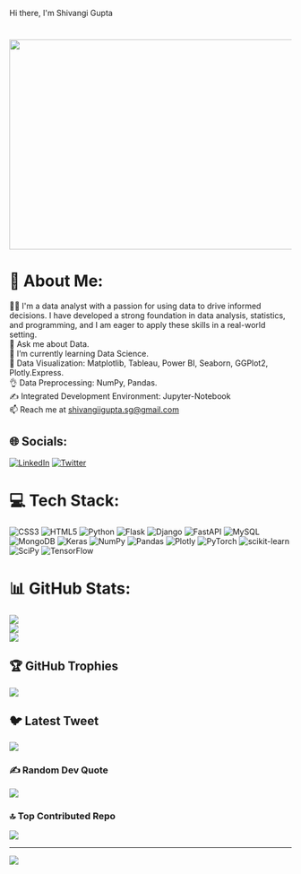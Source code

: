 Hi there, I'm Shivangi Gupta 
# <h2> <img src="https://149695847.v2.pressablecdn.com/wp-content/uploads/2021/08/ezgif.com-gif-maker-17.gif" width="1000" height="375"> </h2>

# 💫 About Me:
👩‍🔬 I'm a data analyst with a passion for using data to drive informed decisions. I have developed a strong foundation in data analysis, statistics, and programming, and I am eager to apply these skills in a real-world setting.<br>💬 Ask me about Data.<br>🌱 I’m currently learning Data Science.<br>🥇 Data Visualization: Matplotlib, Tableau, Power BI, Seaborn, GGPlot2, Plotly.Express.<br>👌 Data Preprocessing: NumPy, Pandas.<br>✍️ Integrated Development Environment: Jupyter-Notebook<br>📫 Reach me at shivangiigupta.sg@gmail.com


   ## 🌐 Socials:
[![LinkedIn](https://img.shields.io/badge/LinkedIn-%230077B5.svg?logo=linkedin&logoColor=white)](https://linkedin.com/in/in/shivangi-gupta-40234a247) [![Twitter](https://img.shields.io/badge/Twitter-%231DA1F2.svg?logo=Twitter&logoColor=white)](https://twitter.com/@shivangii04) 

   # 💻 Tech Stack:
![CSS3](https://img.shields.io/badge/css3-%231572B6.svg?style=for-the-badge&logo=css3&logoColor=white) ![HTML5](https://img.shields.io/badge/html5-%23E34F26.svg?style=for-the-badge&logo=html5&logoColor=white) ![Python](https://img.shields.io/badge/python-3670A0?style=for-the-badge&logo=python&logoColor=ffdd54) ![Flask](https://img.shields.io/badge/flask-%23000.svg?style=for-the-badge&logo=flask&logoColor=white) ![Django](https://img.shields.io/badge/django-%23092E20.svg?style=for-the-badge&logo=django&logoColor=white) ![FastAPI](https://img.shields.io/badge/FastAPI-005571?style=for-the-badge&logo=fastapi) ![MySQL](https://img.shields.io/badge/mysql-%2300f.svg?style=for-the-badge&logo=mysql&logoColor=white) ![MongoDB](https://img.shields.io/badge/MongoDB-%234ea94b.svg?style=for-the-badge&logo=mongodb&logoColor=white) ![Keras](https://img.shields.io/badge/Keras-%23D00000.svg?style=for-the-badge&logo=Keras&logoColor=white) ![NumPy](https://img.shields.io/badge/numpy-%23013243.svg?style=for-the-badge&logo=numpy&logoColor=white) ![Pandas](https://img.shields.io/badge/pandas-%23150458.svg?style=for-the-badge&logo=pandas&logoColor=white) ![Plotly](https://img.shields.io/badge/Plotly-%233F4F75.svg?style=for-the-badge&logo=plotly&logoColor=white) ![PyTorch](https://img.shields.io/badge/PyTorch-%23EE4C2C.svg?style=for-the-badge&logo=PyTorch&logoColor=white) ![scikit-learn](https://img.shields.io/badge/scikit--learn-%23F7931E.svg?style=for-the-badge&logo=scikit-learn&logoColor=white) ![SciPy](https://img.shields.io/badge/SciPy-%230C55A5.svg?style=for-the-badge&logo=scipy&logoColor=%white) ![TensorFlow](https://img.shields.io/badge/TensorFlow-%23FF6F00.svg?style=for-the-badge&logo=TensorFlow&logoColor=white)
# 📊 GitHub Stats:
![](https://github-readme-stats.vercel.app/api?username=shivangiigupta&theme=dark&hide_border=true&include_all_commits=true&count_private=true)<br/>
![](https://github-readme-streak-stats.herokuapp.com/?user=shivangiigupta&theme=dark&hide_border=true)<br/>
![](https://github-readme-stats.vercel.app/api/top-langs/?username=shivangiigupta&theme=dark&hide_border=true&include_all_commits=true&count_private=true&layout=compact)

## 🏆 GitHub Trophies
![](https://github-profile-trophy.vercel.app/?username=shivangiigupta&theme=radical&no-frame=true&no-bg=true&margin-w=4)

## 🐦 Latest Tweet
[![](https://gtce.itsvg.in/api?username=@shivangii04)](https://github.com/VishwaGauravIn/github-twitter-card-embed)

### ✍️ Random Dev Quote
![](https://quotes-github-readme.vercel.app/api?type=horizontal&theme=light)

### 🔝 Top Contributed Repo
![](https://github-contributor-stats.vercel.app/api?username=shivangiigupta&limit=5&theme=onestar&combine_all_yearly_contributions=true)

---
[![](https://visitcount.itsvg.in/api?id=shivangiigupta&icon=1&color=4)](https://visitcount.itsvg.in)

<!-- Proudly created with GPRM ( https://gprm.itsvg.in ) -->
